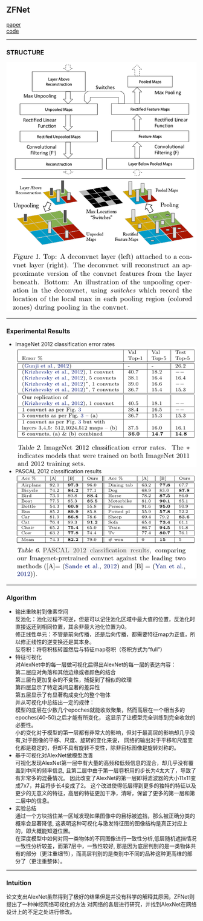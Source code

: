 ## ZFNet
[paper](https://arxiv.org/pdf/1311.2901.pdf)  
[code]()  

---
### STRUCTURE
![](src/Structure_0.png)

---
### Experimental Results
* ImageNet 2012 classification error rates  
![](src/ER_0.png)
* PASCAL 2012 classification results  
![](src/ER_1.png)

---
### Algorithm  
* 输出重映射到像素空间  
反池化：池化过程不可逆，但是可以记住池化区域中最大值的位置，反池化时直接返还到相同位置，其余非最大池化位置为0。  
修正线性单元：不管是前向传播，还是后向传播，都需要特征map为正值，所以修正线性的逆变换还是其本身。  
反卷积：将卷积核转置然后与特征map卷积（卷积方式为“full”）  
* 特征可视化  
对AlexNet中的每一层做可视化后得出AlexNet的每一层的表达内容：  
第二层应对角落和其他边缘或者颜色的结合  
第三层有更加复杂的不变性，捕捉到了相似的纹理  
第四层显示了特定类间显著的差异性  
第五层显示了有显著构成变化的整个物体  
并从可视化中总结出一定的规律：  
模型的底层在少数几个epoches就能收敛聚集，然而高层在一个相当多的epoches(40-50)之后才能有所变化，
这显示了让模型完全训练到完全收敛的必要性。  
小的变化对于模型的第一层都有非常大的影响，但对于最高层的影响却几乎没有,对于图像的平移、尺度、旋转的变化来说，
网络的输出对于平移和尺度变化都是稳定的，但却不具有旋转不变性，除非目标图像是旋转对称的。  
* 基于可视化对AlexNet做模型改善  
可视化发现AlexNet第一层中有大量的高频和低频信息的混合，却几乎没有覆盖到中间的频率信息,
且第二层中由于第一层卷积用的步长为4太大了，导致了有非常多的混叠情况。
因此改变了AlexNet的第一层即将滤波器的大小11x11变成7x7，并且将步长4变成了2。
这个改进使得低层得到更多的独特的特征以及更少的无意义的特征，高层的特征更加干净，清晰，保留了更多的第一层和第二层中的信息。  
* 实验总结  
通过一个方块挡住某一区域发现如果图像中的目标被遮挡，那么被正确分类的概率会显著降低,
这表明这种可视化与激发特征图的图像结构是真正对应上的，即大概能知道位置。  
在深度模型中如何对同一类物体的不同图像进行一致性分析,低层随机遮挡情况一致性分析较差，而第7层中，一致性较好,
那是因为底层判别的是一类物体共有的部分（更注重细节），而高层判别的是类别中不同的品种这种更高维的部分了（更注重整体）。

---
### Intuition  
论文支出AlexNet虽然得到了极好的结果但是并没有科学的解释其原因，ZFNet则提出了一种神经网络可视化的方法
对网络的各层进行研究，并找到AlexNet在网络设计上的不足之处进行修改。